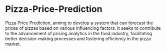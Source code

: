 # Pizza-Price-Prediction
Pizza Price Prediction, aiming to develop a system that can forecast the prices  of pizzas based on various influencing factors. It seeks to contribute to the advancement of pricing analytics  in the food industry, facilitating better decision-making processes and fostering efficiency in the pizza  market.
